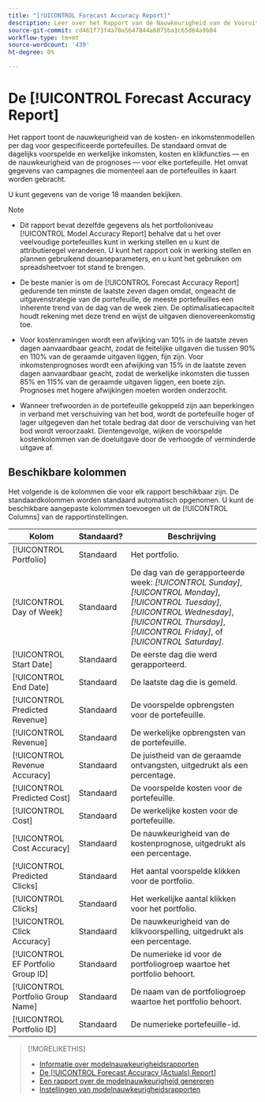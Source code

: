 ```yaml
---
title: "[!UICONTROL Forecast Accuracy Report]"
description: Leer over het Rapport van de Nauwkeurigheid van de Vooruitzichten, met inbegrip van de gegevenskolommen.
source-git-commit: cd461f73f4a70a5647844a6075ba1c65d64a9b04
workflow-type: tm+mt
source-wordcount: '439'
ht-degree: 0%

---
```


# De [!UICONTROL Forecast Accuracy Report]

Het rapport toont de nauwkeurigheid van de kosten- en inkomstenmodellen per dag voor gespecificeerde portefeuilles. De standaard omvat de dagelijks voorspelde en werkelijke inkomsten, kosten en klikfuncties — en de nauwkeurigheid van de prognoses — voor elke portefeuille. Het omvat gegevens van campagnes die momenteel aan de portefeuilles in kaart worden gebracht.

U kunt gegevens van de vorige 18 maanden bekijken.

>[!NOTE]
>
>* Dit rapport bevat dezelfde gegevens als het portfolioniveau [!UICONTROL Model Accuracy Report] behalve dat u het over veelvoudige portefeuilles kunt in werking stellen en u kunt de attributieregel veranderen. U kunt het rapport ook in werking stellen en plannen gebruikend douaneparameters, en u kunt het gebruiken om spreadsheetvoer tot stand te brengen.
>
>* De beste manier is om de [!UICONTROL Forecast Accuracy Report] gedurende ten minste de laatste zeven dagen omdat, ongeacht de uitgavenstrategie van de portefeuille, de meeste portefeuilles een inherente trend van de dag van de week zien. De optimalisatiecapaciteit houdt rekening met deze trend en wijst de uitgaven dienovereenkomstig toe.
>
>* Voor kostenramingen wordt een afwijking van 10% in de laatste zeven dagen aanvaardbaar geacht, zodat de feitelijke uitgaven die tussen 90% en 110% van de geraamde uitgaven liggen, fijn zijn. Voor inkomstenprognoses wordt een afwijking van 15% in de laatste zeven dagen aanvaardbaar geacht, zodat de werkelijke inkomsten die tussen 85% en 115% van de geraamde uitgaven liggen, een boete zijn. Prognoses met hogere afwijkingen moeten worden onderzocht.
>
>* Wanneer trefwoorden in de portefeuille gekoppeld zijn aan beperkingen in verband met verschuiving van het bod, wordt de portefeuille hoger of lager uitgegeven dan het totale bedrag dat door de verschuiving van het bod wordt veroorzaakt. Dientengevolge, wijken de voorspelde kostenkolommen van de doeluitgave door de verhoogde of verminderde uitgave af.


## Beschikbare kolommen

Het volgende is de kolommen die voor elk rapport beschikbaar zijn. De standaardkolommen worden standaard automatisch opgenomen. U kunt de beschikbare aangepaste kolommen toevoegen uit de [!UICONTROL Columns] van de rapportinstellingen.

| Kolom | Standaard? | Beschrijving |
|----|----|----|
| [!UICONTROL Portfolio] | Standaard | Het portfolio. |
| [!UICONTROL Day of Week] | Standaard | De dag van de gerapporteerde week: <i>[!UICONTROL Sunday]</i>, <i>[!UICONTROL Monday]</i>, <i>[!UICONTROL Tuesday]</i>, <i>[!UICONTROL Wednesday]</i>, <i>[!UICONTROL Thursday]</i>, <i>[!UICONTROL Friday]</i>, of <i>[!UICONTROL Saturday]</i>. |
| [!UICONTROL Start Date] | Standaard | De eerste dag die werd gerapporteerd. |
| [!UICONTROL End Date] | Standaard | De laatste dag die is gemeld. |
| [!UICONTROL Predicted Revenue] | Standaard | De voorspelde opbrengsten voor de portefeuille. |
| [!UICONTROL Revenue] | Standaard | De werkelijke opbrengsten van de portefeuille. |
| [!UICONTROL Revenue Accuracy] | Standaard | De juistheid van de geraamde ontvangsten, uitgedrukt als een percentage. |
| [!UICONTROL Predicted Cost] | Standaard | De voorspelde kosten voor de portefeuille. |
| [!UICONTROL Cost] | Standaard | De werkelijke kosten voor de portefeuille. |
| [!UICONTROL Cost Accuracy] | Standaard | De nauwkeurigheid van de kostenprognose, uitgedrukt als een percentage. |
| [!UICONTROL Predicted Clicks] | Standaard | Het aantal voorspelde klikken voor de portfolio. |
| [!UICONTROL Clicks] | Standaard | Het werkelijke aantal klikken voor het portfolio. |
| [!UICONTROL Click Accuracy] | Standaard | De nauwkeurigheid van de klikvoorspelling, uitgedrukt als een percentage. |
| [!UICONTROL EF Portfolio Group ID] | Standaard | De numerieke id voor de portfoliogroep waartoe het portfolio behoort. |
| [!UICONTROL Portfolio Group Name] | Standaard | De naam van de portfoliogroep waartoe het portfolio behoort. |
| [!UICONTROL Portfolio ID] | Standaard | De numerieke portefeuille-id. |

<table style="table-layout:auto">

>[!MORELIKETHIS]
>
>* [Informatie over modelnauwkeurigheidsrapporten](/help/search-social-commerce/reports/management/model-accuracy/model-accuracy-report-about.md)
>* [De [!UICONTROL Forecast Accuracy (Actuals) Report]](forecast-accuracy-actuals-report.md)
>* [Een rapport over de modelnauwkeurigheid genereren](model-accuracy-report-generate.md)
>* [Instellingen van modelnauwkeurigheidsrapporten](/help/search-social-commerce/reports/management/model-accuracy/model-accuracy-report-settings.md)

